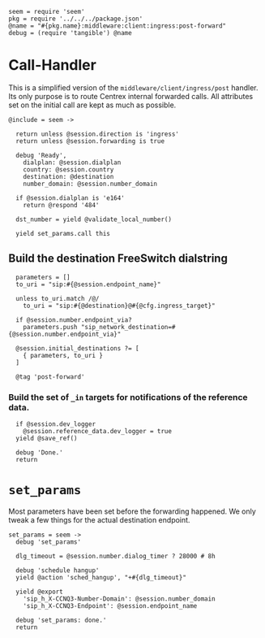     seem = require 'seem'
    pkg = require '../../../package.json'
    @name = "#{pkg.name}:middleware:client:ingress:post-forward"
    debug = (require 'tangible') @name

Call-Handler
============

This is a simplified version of the `middleware/client/ingress/post` handler.
Its only purpose is to route Centrex internal forwarded calls.
All attributes set on the initial call are kept as much as possible.

    @include = seem ->

      return unless @session.direction is 'ingress'
      return unless @session.forwarding is true

      debug 'Ready',
        dialplan: @session.dialplan
        country: @session.country
        destination: @destination
        number_domain: @session.number_domain

      if @session.dialplan is 'e164'
        return @respond '484'

      dst_number = yield @validate_local_number()

      yield set_params.call this

Build the destination FreeSwitch dialstring
-------------------------------------------

      parameters = []
      to_uri = "sip:#{@session.endpoint_name}"

      unless to_uri.match /@/
        to_uri = "sip:#{@destination}@#{@cfg.ingress_target}"

      if @session.number.endpoint_via?
        parameters.push "sip_network_destination=#{@session.number.endpoint_via}"

      @session.initial_destinations ?= [
        { parameters, to_uri }
      ]

      @tag 'post-forward'

### Build the set of `_in` targets for notifications of the reference data.

      if @session.dev_logger
        @session.reference_data.dev_logger = true
      yield @save_ref()

      debug 'Done.'
      return

`set_params`
============

Most parameters have been set before the forwarding happened.
We only tweak a few things for the actual destination endpoint.

    set_params = seem ->
      debug 'set_params'

      dlg_timeout = @session.number.dialog_timer ? 28000 # 8h

      debug 'schedule hangup'
      yield @action 'sched_hangup', "+#{dlg_timeout}"

      yield @export
        'sip_h_X-CCNQ3-Number-Domain': @session.number_domain
        'sip_h_X-CCNQ3-Endpoint': @session.endpoint_name

      debug 'set_params: done.'
      return

